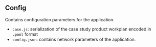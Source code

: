## Config

Contains configuration parameters for the application.

+ `case.js`: serialization of the case study product workplan encoded in `.pnml` format
+ `config.json`: contains network parameters of the application.